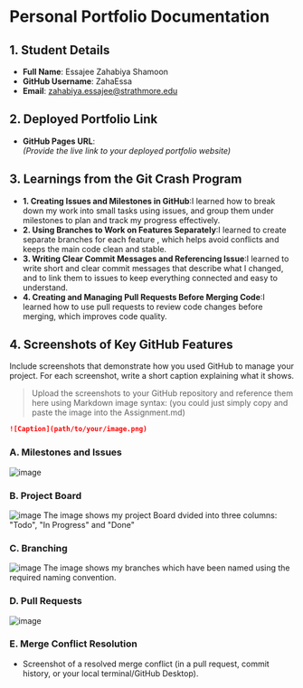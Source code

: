# Personal Portfolio Documentation

## 1. Student Details

- **Full Name**: Essajee Zahabiya Shamoon
- **GitHub Username**: ZahaEssa
- **Email**: zahabiya.essajee@strathmore.edu

## 2. Deployed Portfolio Link

- **GitHub Pages URL**:  
  _(Provide the live link to your deployed portfolio website)_

## 3. Learnings from the Git Crash Program



- **1. Creating Issues and Milestones in GitHub**:I learned how to break down my work into small tasks using issues, and group them under milestones to plan and track my progress effectively.
- **2. Using Branches to Work on Features Separately**:I learned to create separate branches for each feature , which helps avoid conflicts and keeps the main code clean and stable.
- **3.  Writing Clear Commit Messages and Referencing Issue**:I learned to write short and clear commit messages that describe what I changed, and to link them to issues to keep everything connected and easy to understand.
- **4.  Creating and Managing Pull Requests Before Merging Code**:I learned how to use pull requests to review code changes before merging, which improves code quality.


## 4. Screenshots of Key GitHub Features

Include screenshots that demonstrate how you used GitHub to manage your project. For each screenshot, write a short caption explaining what it shows.

> Upload the screenshots to your GitHub repository and reference them here using Markdown image syntax:
> (you could just simply copy and paste the image into the Assignment.md)

```markdown
![Caption](path/to/your/image.png)
```

### A. Milestones and Issues

![image](https://github.com/user-attachments/assets/7ba708a5-b629-4e5c-bd9b-c05cc0ba3ad1)




### B. Project Board

![image](https://github.com/user-attachments/assets/2f5dbd14-5c21-4279-8be1-98704ed527f3)
The image shows my project Board dvided into three columns: "Todo", "In Progress" and "Done" 


### C. Branching

![image](https://github.com/user-attachments/assets/b1754d07-e134-4129-8441-f666dd235838)
The image shows my branches which have been named using the required naming convention.


### D. Pull Requests

![image](https://github.com/user-attachments/assets/e1ba527f-fa25-483c-9707-57ba7c8d4c84)


### E. Merge Conflict Resolution

- Screenshot of a resolved merge conflict (in a pull request, commit history, or your local terminal/GitHub Desktop).
